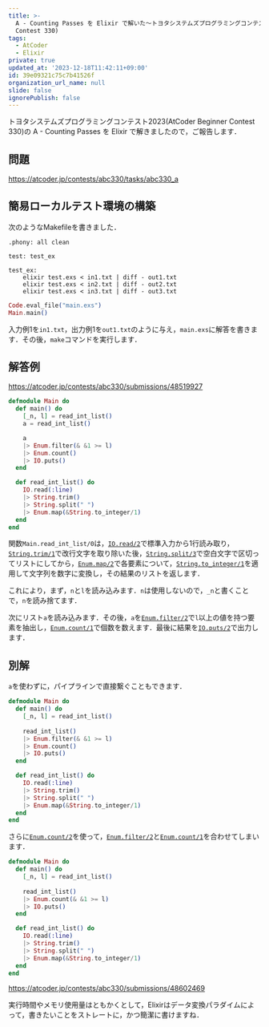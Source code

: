 ```yaml
---
title: >-
  A - Counting Passes を Elixir で解いた〜トヨタシステムズプログラミングコンテスト2023(AtCoder Beginner
  Contest 330)
tags:
  - AtCoder
  - Elixir
private: true
updated_at: '2023-12-18T11:42:11+09:00'
id: 39e09321c75c7b41526f
organization_url_name: null
slide: false
ignorePublish: false
---
```

トヨタシステムズプログラミングコンテスト2023(AtCoder Beginner Contest 330)の A - Counting Passes を Elixir で解きましたので，ご報告します．

## 問題

https://atcoder.jp/contests/abc330/tasks/abc330_a

## 簡易ローカルテスト環境の構築

次のようなMakefileを書きました．

```make:Makefile
.phony: all clean

test: test_ex

test_ex:
	elixir test.exs < in1.txt | diff - out1.txt
	elixir test.exs < in2.txt | diff - out2.txt
	elixir test.exs < in3.txt | diff - out3.txt
```

```elixir:test.exs
Code.eval_file("main.exs")
Main.main()
```

入力例1を`in1.txt`，出力例1を`out1.txt`のように与え，`main.exs`に解答を書きます．その後，`make`コマンドを実行します．

## 解答例

https://atcoder.jp/contests/abc330/submissions/48519927

```elixir:main.exs
defmodule Main do
  def main() do
    [_n, l] = read_int_list()
    a = read_int_list()

    a
    |> Enum.filter(& &1 >= l)
    |> Enum.count()
    |> IO.puts()
  end

  def read_int_list() do
    IO.read(:line)
    |> String.trim()
    |> String.split(" ")
    |> Enum.map(&String.to_integer/1)
  end
end
```

関数`Main.read_int_list/0`は，[`IO.read/2`](https://hexdocs.pm/elixir/1.15.7/IO.html#read/2)で標準入力から1行読み取り，[`String.trim/1`](https://hexdocs.pm/elixir/1.12/String.html#trim/1)で改行文字を取り除いた後，[`String.split/3`](https://hexdocs.pm/elixir/1.12/String.html#split/3)で空白文字で区切ってリストにしてから，[`Enum.map/2`](https://hexdocs.pm/elixir/1.15.7/Enum.html#map/2)で各要素について，[`String.to_integer/1`](https://hexdocs.pm/elixir/1.12/String.html#to_integer/1)を適用して文字列を数字に変換し，その結果のリストを返します．

これにより，まず，`n`と`l`を読み込みます．`n`は使用しないので，`_n`と書くことで，`n`を読み捨てます．

次にリスト`a`を読み込みます．その後，`a`を[`Enum.filter/2`](https://hexdocs.pm/elixir/1.15.7/Enum.html#filter/2)で`l`以上の値を持つ要素を抽出し，[`Enum.count/1`](https://hexdocs.pm/elixir/1.15.7/Enum.html#count/1)で個数を数えます．最後に結果を[`IO.puts/2`](https://hexdocs.pm/elixir/1.15.7/IO.html#puts/2)で出力します．

## 別解

`a`を使わずに，パイプラインで直接繋ぐこともできます．

```elixir:main.exs
defmodule Main do
  def main() do
    [_n, l] = read_int_list()
  
    read_int_list()
    |> Enum.filter(& &1 >= l)
    |> Enum.count()
    |> IO.puts()
  end

  def read_int_list() do
    IO.read(:line)
    |> String.trim()
    |> String.split(" ")
    |> Enum.map(&String.to_integer/1)
  end
end
```

さらに[`Enum.count/2`](https://hexdocs.pm/elixir/1.15.7/Enum.html#count/2)を使って，[`Enum.filter/2`](https://hexdocs.pm/elixir/1.15.7/Enum.html#filter/2)と[`Enum.count/1`](https://hexdocs.pm/elixir/1.15.7/Enum.html#count/1)を合わせてしまいます．


```elixir:main.exs
defmodule Main do
  def main() do
    [_n, l] = read_int_list()
  
    read_int_list()
    |> Enum.count(& &1 >= l)
    |> IO.puts()
  end

  def read_int_list() do
    IO.read(:line)
    |> String.trim()
    |> String.split(" ")
    |> Enum.map(&String.to_integer/1)
  end
end
```

https://atcoder.jp/contests/abc330/submissions/48602469

実行時間やメモリ使用量はともかくとして，Elixirはデータ変換パラダイムによって，書きたいことをストレートに，かつ簡潔に書けますね．


